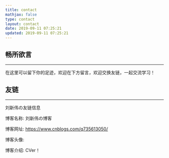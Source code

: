 ```yaml
---
title: contact
mathjax: false
type: contact
layout: contact
date: 2019-09-11 07:25:21
updated: 2019-09-11 07:25:21
---
```


## 畅所欲言

---
在这里可以留下你的足迹，欢迎在下方留言，欢迎交换友链，一起交流学习！

## 友链

---
刘新伟の友链信息

博客名称: 刘新伟の博客

博客网址: <https://www.cnblogs.com/q735613050/>

博客头像:

博客介绍: CVer！

